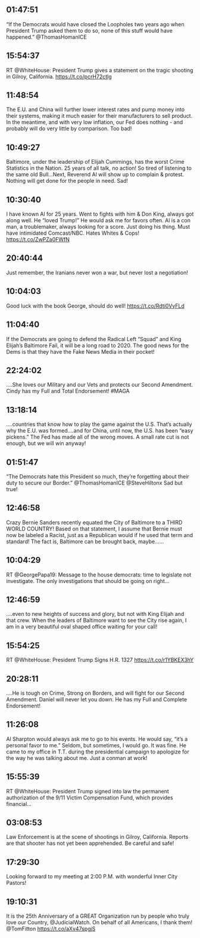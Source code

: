 ## 01:47:51
“If the Democrats would have closed the Loopholes two years ago when President Trump asked them to do so, none of this stuff would have happened.” @ThomasHomanICE
## 15:54:37
RT @WhiteHouse: President Trump gives a statement on the tragic shooting in Gilroy, California. https://t.co/pcrH72ctlg
## 11:48:54
The E.U. and China will further lower interest rates and pump money into their systems, making it much easier for their manufacturers to sell product. In the meantime, and with very low inflation, our Fed does nothing - and probably will do very little by comparison. Too bad!
## 10:49:27
Baltimore, under the leadership of Elijah Cummings, has the worst Crime Statistics in the Nation. 25 years of all talk, no action! So tired of listening to the same old Bull...Next, Reverend Al will show up to complain &amp; protest. Nothing will get done for the people in need. Sad!
## 10:30:40
I have known Al for 25 years. Went to fights with him &amp; Don King, always got along well. He “loved Trump!” He would ask me for favors often. Al is a con man, a troublemaker, always looking for a score. Just doing his thing. Must have intimidated Comcast/NBC. Hates Whites &amp; Cops! https://t.co/ZwPZa0FWfN
## 20:40:44
Just remember, the Iranians never won a war, but never lost a negotiation!
## 10:04:03
Good luck with the book George, should do well! https://t.co/Rdti0VyFLd
## 11:04:40
If the Democrats are going to defend the Radical Left “Squad” and King Elijah’s Baltimore Fail, it will be a long road to 2020. The good news for the Dems is that they have the Fake News Media in their pocket!
## 22:24:02
....She loves our Military and our Vets and protects our Second Amendment. Cindy has my Full and Total Endorsement! #MAGA
## 13:18:14
....countries that know how to play the game against the U.S. That’s actually why the E.U. was formed....and for China, until now, the U.S. has been “easy pickens.” The Fed has made all of the wrong moves. A small rate cut is not enough, but we will win anyway!
## 01:51:47
“The Democrats hate this President so much, they’re forgetting about their duty to secure our Border.” @ThomasHomanICE  @SteveHiltonx Sad but true!
## 12:46:58
Crazy Bernie Sanders recently equated the City of Baltimore to a THIRD WORLD COUNTRY! Based on that statement, I assume that Bernie must now be labeled a Racist, just as a Republican would if he used that term and standard! The fact is, Baltimore can be brought back, maybe......
## 10:04:29
RT @GeorgePapa19: Message to the house democrats: time to legislate not investigate. The only investigations that should be going on right…
## 12:46:59
....even to new heights of success and glory, but not with King Elijah and that crew. When the leaders of Baltimore want to see the City rise again, I am in a very beautiful oval shaped office waiting for your call!
## 15:54:25
RT @WhiteHouse: President Trump Signs H.R. 1327 https://t.co/r1YBKEX3hY
## 20:28:11
....He is tough on Crime, Strong on Borders, and will fight for our Second Amendment. Daniel will never let you down. He has my Full and Complete Endorsement!
## 11:26:08
Al Sharpton would always ask me to go to his events. He would say, “it’s a personal favor to me.” Seldom, but sometimes, I would go. It was fine. He came to my office in T.T. during the presidential campaign to apologize for the way he was talking about me. Just a conman at work!
## 15:55:39
RT @WhiteHouse: President Trump signed into law the permanent authorization of the 9/11 Victim Compensation Fund, which provides financial…
## 03:08:53
Law Enforcement is at the scene of shootings in Gilroy, California. Reports are that shooter has not yet been apprehended. Be careful and safe!
## 17:29:30
Looking forward to my meeting at 2:00 P.M. with wonderful Inner City Pastors!
## 19:10:31
It is the 25th Anniversary of a GREAT Organization run by people who truly love our Country, @JudicialWatch. On behalf of all Americans, I thank them! @TomFitton https://t.co/aXv47spgjS
